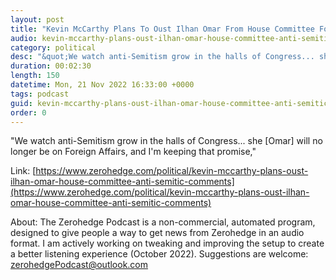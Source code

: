 ```yaml
---
layout: post
title: "Kevin McCarthy Plans To Oust Ilhan Omar From House Committee For &quot;Anti-Semitic&quot; Comments"
audio: kevin-mccarthy-plans-oust-ilhan-omar-house-committee-anti-semitic-comments-1
category: political
desc: "&quot;We watch anti-Semitism grow in the halls of Congress... she [Omar] will no longer be on Foreign Affairs, and I'm keeping that promise,&quot; "
duration: 00:02:30
length: 150
datetime: Mon, 21 Nov 2022 16:33:00 +0000
tags: podcast
guid: kevin-mccarthy-plans-oust-ilhan-omar-house-committee-anti-semitic-comments-0
order: 0
---
```

&quot;We watch anti-Semitism grow in the halls of Congress... she [Omar] will no longer be on Foreign Affairs, and I'm keeping that promise,&quot; 

Link: [https://www.zerohedge.com/political/kevin-mccarthy-plans-oust-ilhan-omar-house-committee-anti-semitic-comments](https://www.zerohedge.com/political/kevin-mccarthy-plans-oust-ilhan-omar-house-committee-anti-semitic-comments)

About: The Zerohedge Podcast is a non-commercial, automated program, designed to give people a way to get news from Zerohedge in an audio format.  I am actively working on tweaking and improving the setup to create a better listening experience (October 2022).  Suggestions are welcome: [zerohedgePodcast@outlook.com](mailto:zerohedgePodcast@outlook.com)